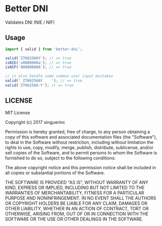 # Better DNI

Validates DNI (NIE / NIF)

## Usage

```js
import { valid } from 'better-dni';

valid('Z7662566Y'); // => true
isNIE('x0000000a'); // => true
isNIF('00000000A'); // => true

// it also handle some common user input mistakes
valid(' Z7662566Y    '); // => true
valid('Z7662566-Y'); // => true
```

## LICENSE

MIT License

Copyright (c) 2017 singuerinc

Permission is hereby granted, free of charge, to any person obtaining a copy
of this software and associated documentation files (the "Software"), to deal
in the Software without restriction, including without limitation the rights
to use, copy, modify, merge, publish, distribute, sublicense, and/or sell
copies of the Software, and to permit persons to whom the Software is
furnished to do so, subject to the following conditions:

The above copyright notice and this permission notice shall be included in all
copies or substantial portions of the Software.

THE SOFTWARE IS PROVIDED "AS IS", WITHOUT WARRANTY OF ANY KIND, EXPRESS OR
IMPLIED, INCLUDING BUT NOT LIMITED TO THE WARRANTIES OF MERCHANTABILITY,
FITNESS FOR A PARTICULAR PURPOSE AND NONINFRINGEMENT. IN NO EVENT SHALL THE
AUTHORS OR COPYRIGHT HOLDERS BE LIABLE FOR ANY CLAIM, DAMAGES OR OTHER
LIABILITY, WHETHER IN AN ACTION OF CONTRACT, TORT OR OTHERWISE, ARISING FROM,
OUT OF OR IN CONNECTION WITH THE SOFTWARE OR THE USE OR OTHER DEALINGS IN THE
SOFTWARE.
